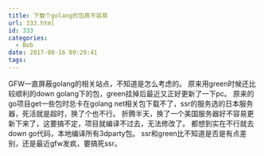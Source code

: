 ```yaml
---
title: 下载个golang的包真不容易
url: 333.html
id: 333
categories:
  - Bob
date: 2017-08-16 09:29:41
tags:
---
```


GFW一直屏蔽golang的相关站点，不知道是怎么考虑的。 原来用green时候还比较顺利的down golang下的包，green挂掉后最近又正好更新了一下pc。 原来的go项目get一些包时总卡在golang net相关包下载不了，ssr的服务选的日本服务器，死活就是超时，换了个也不行。 折腾半天，换了一个美国服务器好不容易更新下来了，这要搞不定，项目就编译不过去，无法修改了。 都想到实在不行就去down go代码，本地编译所有3dparty包。 ssr和green比不知道是否是有点差别，还是最近gfw发疯，要搞死ssr。